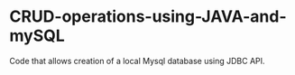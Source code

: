 # CRUD-operations-using-JAVA-and-mySQL
Code that allows creation of a local Mysql database using JDBC API.
